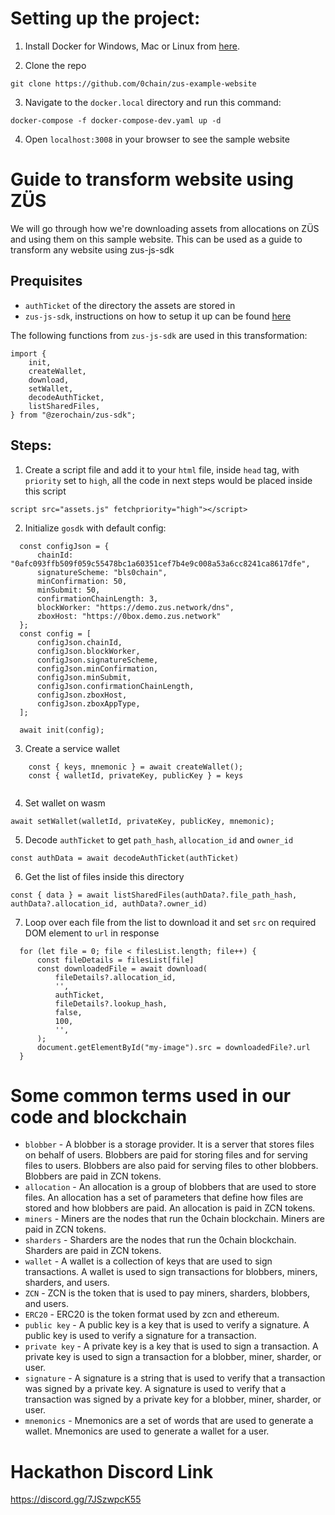 # Setting up the project:

1. Install Docker for Windows, Mac or Linux from [here](https://docs.docker.com/engine/install/).

2. Clone the repo
```
git clone https://github.com/0chain/zus-example-website
```
3. Navigate to the `docker.local` directory and run this command:
```
docker-compose -f docker-compose-dev.yaml up -d
```
4. Open `localhost:3008` in your browser to see the sample website



# Guide to transform website using ZÜS
We will go through how we're downloading assets from allocations on ZÜS and using them on this sample website. This can be used as a guide to transform any website using zus-js-sdk

## Prequisites
- `authTicket` of the directory the assets are stored in
- `zus-js-sdk`, instructions on how to setup it up can be found [here](https://github.com/0chain/zus-js-sdk#installation)

The following functions from `zus-js-sdk` are used in this transformation:
```
import {
    init,
    createWallet,
    download,
    setWallet,
    decodeAuthTicket,
    listSharedFiles,
} from "@zerochain/zus-sdk";
```

## Steps:

1. Create a script file and add it to your `html` file, inside `head` tag, with `priority` set to `high`, all the code in next steps would be placed inside this script
```
script src="assets.js" fetchpriority="high"></script>
```

2. Initialize `gosdk` with default config:
```
  const configJson = {
      chainId: "0afc093ffb509f059c55478bc1a60351cef7b4e9c008a53a6cc8241ca8617dfe",
      signatureScheme: "bls0chain",
      minConfirmation: 50,
      minSubmit: 50,
      confirmationChainLength: 3,
      blockWorker: "https://demo.zus.network/dns",
      zboxHost: "https://0box.demo.zus.network"
  };
  const config = [
      configJson.chainId,
      configJson.blockWorker,
      configJson.signatureScheme,
      configJson.minConfirmation,
      configJson.minSubmit,
      configJson.confirmationChainLength,
      configJson.zboxHost,
      configJson.zboxAppType,
  ];

  await init(config);
```

3. Create a service wallet
```
    const { keys, mnemonic } = await createWallet();
    const { walletId, privateKey, publicKey } = keys
    
```

4. Set wallet on wasm
```
await setWallet(walletId, privateKey, publicKey, mnemonic);
```

5. Decode `authTicket` to get `path_hash`, `allocation_id` and `owner_id`
```
const authData = await decodeAuthTicket(authTicket)
```

6. Get the list of files inside this directory
```
const { data } = await listSharedFiles(authData?.file_path_hash, authData?.allocation_id, authData?.owner_id)
```

7. Loop over each file from the list to download it and set `src` on required DOM element to `url` in response
```
  for (let file = 0; file < filesList.length; file++) {
      const fileDetails = filesList[file]
      const downloadedFile = await download(
          fileDetails?.allocation_id,
          '',
          authTicket,
          fileDetails?.lookup_hash,
          false,
          100,
          '',
      );
      document.getElementById("my-image").src = downloadedFile?.url
  }
```

# Some common terms used in our code and blockchain
- `blobber` - A blobber is a storage provider. It is a server that stores files on behalf of users.
  Blobbers are paid for storing files and for serving files to users. Blobbers are also paid for
  serving files to other blobbers. Blobbers are paid in ZCN tokens.
- `allocation` - An allocation is a group of blobbers that are used to store files. An allocation
  has a set of parameters that define how files are stored and how blobbers are paid. An allocation
  is paid in ZCN tokens.
- `miners` - Miners are the nodes that run the 0chain blockchain. Miners are paid in ZCN tokens.
- `sharders` - Sharders are the nodes that run the 0chain blockchain. Sharders are paid in ZCN
  tokens.
- `wallet` - A wallet is a collection of keys that are used to sign transactions. A wallet is used
  to sign transactions for blobbers, miners, sharders, and users.
- `ZCN` - ZCN is the token that is used to pay miners, sharders, blobbers, and users.
- `ERC20` - ERC20 is the token format used by zcn and ethereum.
- `public key` - A public key is a key that is used to verify a signature. A public key is used to
  verify a signature for a transaction.
- `private key` - A private key is a key that is used to sign a transaction. A private key is used
  to sign a transaction for a blobber, miner, sharder, or user.
- `signature` - A signature is a string that is used to verify that a transaction was signed by a
  private key. A signature is used to verify that a transaction was signed by a private key for a
  blobber, miner, sharder, or user.
- `mnemonics` - Mnemonics are a set of words that are used to generate a wallet. Mnemonics are used
  to generate a wallet for a user.

# Hackathon Discord Link
https://discord.gg/7JSzwpcK55
